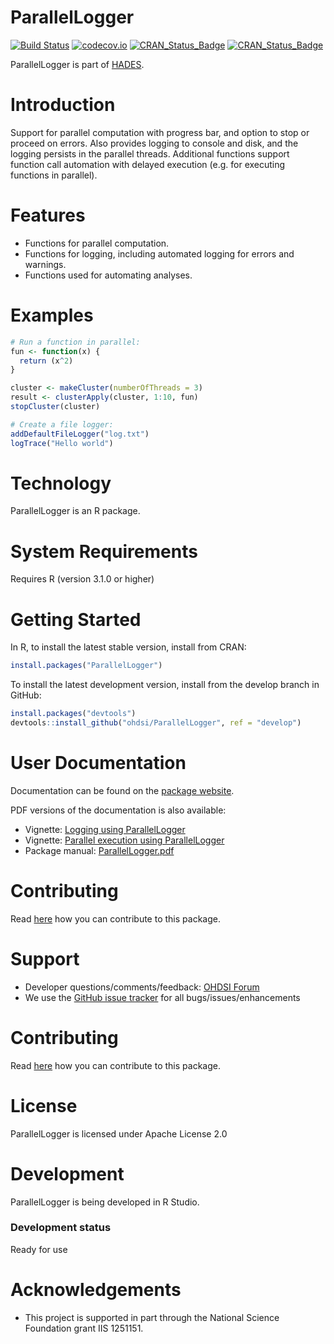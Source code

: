 ParallelLogger
==============

[![Build Status](https://travis-ci.org/OHDSI/ParallelLogger.svg?branch=master)](https://travis-ci.org/OHDSI/ParallelLogger)
[![codecov.io](https://codecov.io/github/OHDSI/ParallelLogger/coverage.svg?branch=master)](https://codecov.io/github/OHDSI/ParallelLogger?branch=master)
[![CRAN_Status_Badge](http://www.r-pkg.org/badges/version/ParallelLogger)](https://cran.r-project.org/package=ParallelLogger)
[![CRAN_Status_Badge](http://cranlogs.r-pkg.org/badges/ParallelLogger)](https://cran.r-project.org/package=ParallelLogger)

ParallelLogger is part of [HADES](https://ohdsi.github.io/Hades).

Introduction
============
Support for parallel computation with progress bar, and option to stop or proceed on errors. Also provides logging to console and disk, and the logging persists in the parallel threads. Additional functions support function call automation with delayed execution (e.g. for executing functions in parallel).

Features
========
- Functions for parallel computation.
- Functions for logging, including automated logging for errors and warnings.
- Functions used for automating analyses.

Examples
========

```r
# Run a function in parallel:
fun <- function(x) {
  return (x^2)
}

cluster <- makeCluster(numberOfThreads = 3)
result <- clusterApply(cluster, 1:10, fun)
stopCluster(cluster)

# Create a file logger:
addDefaultFileLogger("log.txt")
logTrace("Hello world")
```

Technology
============
ParallelLogger is an R package.

System Requirements
============
Requires R (version 3.1.0 or higher)

Getting Started
===============
In R, to install the latest stable version, install from CRAN:

```r
install.packages("ParallelLogger")
```
  
To install the latest development version, install from the develop branch in GitHub:

```r
install.packages("devtools")
devtools::install_github("ohdsi/ParallelLogger", ref = "develop")
```

User Documentation
==================
Documentation can be found on the [package website](https://ohdsi.github.io/ParallelLogger).

PDF versions of the documentation is also available:
* Vignette: [Logging using ParallelLogger](https://raw.githubusercontent.com/OHDSI/ParallelLogger/master/inst/doc/Logging.pdf)
* Vignette: [Parallel execution using ParallelLogger](https://raw.githubusercontent.com/OHDSI/ParallelLogger/master/inst/doc/Parallel.pdf)
* Package manual: [ParallelLogger.pdf](https://raw.githubusercontent.com/OHDSI/ParallelLogger/master/extras/ParallelLogger.pdf)

Contributing
============
Read [here](https://ohdsi.github.io/MethodsLibrary/contribute.html) how you can contribute to this package.

Support
=======
* Developer questions/comments/feedback: <a href="http://forums.ohdsi.org/c/developers">OHDSI Forum</a>
* We use the <a href="https://github.com/OHDSI/ParallelLogger/issues">GitHub issue tracker</a> for all bugs/issues/enhancements

Contributing
============
Read [here](https://ohdsi.github.io/Hades/contribute.html) how you can contribute to this package.

License
=======
ParallelLogger is licensed under Apache License 2.0

Development
===========
ParallelLogger is being developed in R Studio.

### Development status

Ready for use

# Acknowledgements
- This project is supported in part through the National Science Foundation grant IIS 1251151.
